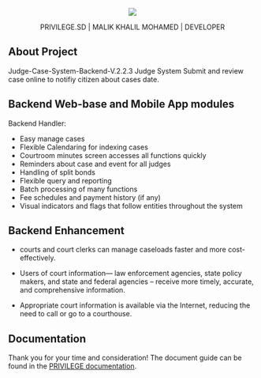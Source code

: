 

<p align="center"><img src="https://scontent.fkrt5-2.fna.fbcdn.net/v/t1.6435-9/118497509_1001480233620251_7873125946178401628_n.png?_nc_cat=110&ccb=1-5&_nc_sid=09cbfe&_nc_eui2=AeFphoaffqNCvVR9_GkWpMHEzU-cDW8OTtLNT5wNbw5O0qjHXlWBFQetEIrNCWvlOPf5Uy7NWvIEKYTjOK8bA-Tx&_nc_ohc=-0oOyBM8DwoAX_F_3P2&_nc_ht=scontent.fkrt5-2.fna&oh=00_AT8SJUBl7HVPB94wkrLjm9z8hvyCKjmraJbF_PvdIvx65A&oe=621DD7B4"></p>

<p align="center">
PRIVILEGE.SD | MALIK KHALIL MOHAMED | DEVELOPER
</p>

## About Project

Judge-Case-System-Backend-V.2.2.3
Judge System Submit and review case online to notifiy citizen about cases date. 


## Backend Web-base and Mobile App modules 

Backend Handler:
- Easy manage cases
- Flexible Calendaring for indexing cases
- Courtroom minutes screen accesses all functions quickly
- Reminders about case and event for all judges
- Handling of split bonds
- Flexible query and reporting
- Batch processing of many functions
- Fee schedules and payment history (if any)
- Visual indicators and flags that follow entities throughout the system


## Backend Enhancement 

- courts and court clerks can manage caseloads faster and more cost-effectively.

- Users of  court information— law enforcement agencies, state policy makers, and state and federal agencies – receive more timely, accurate, and comprehensive information.

- Appropriate court information is available via the Internet, reducing the need to call or go to a courthouse.


## Documentation

Thank you for your time and consideration! The document guide can be found in the [PRIVILEGE documentation](https://privilege.sd/).


